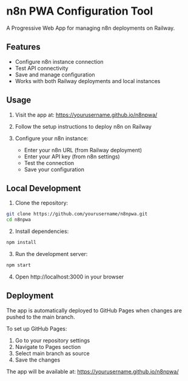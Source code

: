# n8n PWA Configuration Tool

A Progressive Web App for managing n8n deployments on Railway.

## Features
- Configure n8n instance connection
- Test API connectivity
- Save and manage configuration
- Works with both Railway deployments and local instances

## Usage

1. Visit the app at: https://yourusername.github.io/n8npwa/

2. Follow the setup instructions to deploy n8n on Railway

3. Configure your n8n instance:
   - Enter your n8n URL (from Railway deployment)
   - Enter your API key (from n8n settings)
   - Test the connection
   - Save your configuration

## Local Development

1. Clone the repository:
```bash
git clone https://github.com/yourusername/n8npwa.git
cd n8npwa
```

2. Install dependencies:
```bash
npm install
```

3. Run the development server:
```bash
npm start
```

4. Open http://localhost:3000 in your browser

## Deployment

The app is automatically deployed to GitHub Pages when changes are pushed to the main branch.

To set up GitHub Pages:

1. Go to your repository settings
2. Navigate to Pages section
3. Select main branch as source
4. Save the changes

The app will be available at: https://yourusername.github.io/n8npwa/
